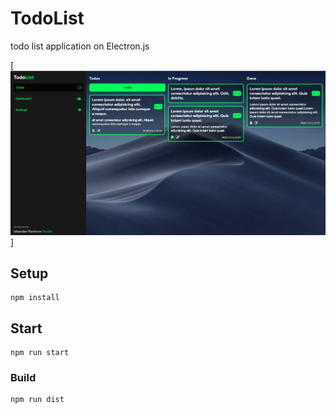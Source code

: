 # TodoList
todo list application on Electron.js

[![TodoList screenshot](screenshots/screenshot.png)]

## Setup
```
npm install
```

## Start
```
npm run start
```
### Build
```
npm run dist
```
